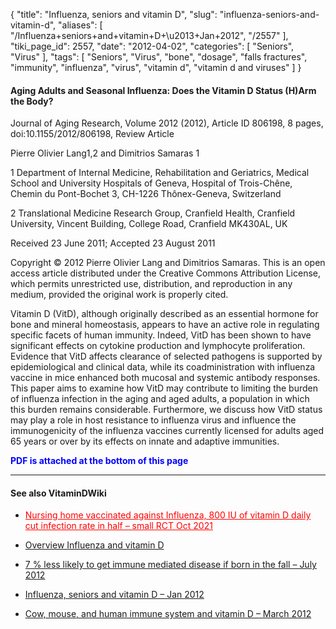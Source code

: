 {
    "title": "Influenza, seniors and vitamin D",
    "slug": "influenza-seniors-and-vitamin-d",
    "aliases": [
        "/Influenza+seniors+and+vitamin+D+\u2013+Jan+2012",
        "/2557"
    ],
    "tiki_page_id": 2557,
    "date": "2012-04-02",
    "categories": [
        "Seniors",
        "Virus"
    ],
    "tags": [
        "Seniors",
        "Virus",
        "bone",
        "dosage",
        "falls fractures",
        "immunity",
        "influenza",
        "virus",
        "vitamin d",
        "vitamin d and viruses"
    ]
}


#### Aging Adults and Seasonal Influenza: Does the Vitamin D Status (H)Arm the Body?

Journal of Aging Research, Volume 2012 (2012), Article ID 806198, 8 pages, doi:10.1155/2012/806198, Review Article

Pierre Olivier Lang1,2 and Dimitrios Samaras 1

1 Department of Internal Medicine, Rehabilitation and Geriatrics, Medical School and University Hospitals of Geneva, Hospital of Trois-Chêne, Chemin du Pont-Bochet 3, CH-1226 Thônex-Geneva, Switzerland

2 Translational Medicine Research Group, Cranfield Health, Cranfield University, Vincent Building, College Road, Cranfield MK430AL, UK

Received 23 June 2011; Accepted 23 August 2011

Copyright © 2012 Pierre Olivier Lang and Dimitrios Samaras. This is an open access article distributed under the Creative Commons Attribution License, which permits unrestricted use, distribution, and reproduction in any medium, provided the original work is properly cited.

Vitamin D (VitD), although originally described as an essential hormone for bone and mineral homeostasis, appears to have an active role in regulating specific facets of human immunity. Indeed, VitD has been shown to have significant effects on cytokine production and lymphocyte proliferation. Evidence that VitD affects clearance of selected pathogens is supported by epidemiological and clinical data, while its coadministration with influenza vaccine in mice enhanced both mucosal and systemic antibody responses. This paper aims to examine how VitD may contribute to limiting the burden of influenza infection in the aging and aged adults, a population in which this burden remains considerable. Furthermore, we discuss how VitD status may play a role in host resistance to influenza virus and influence the immunogenicity of the influenza vaccines currently licensed for adults aged 65 years or over by its effects on innate and adaptive immunities.

 **<span style="color:#00F;">PDF is attached at the bottom of this page</span>** 

---

#### See also VitaminDWiki

* <a href="/posts/nursing-home-vaccinated-against-influenza-800-iu-of-vitamin-d-daily-cut-infectio--half-small-rct" style="color: red; text-decoration: underline;" title="This post/category does not exist yet: Nursing home vaccinated against Influenza, 800 IU of vitamin D daily cut infection rate in half – small RCT Oct 2021">Nursing home vaccinated against Influenza, 800 IU of vitamin D daily cut infection rate in half – small RCT Oct 2021</a>

* [Overview Influenza and vitamin D](/posts/overview-influenza-and-vitamin-d)

* [7 % less likely to get immune mediated disease if born in the fall – July 2012](/posts/7-percent-less-likely-to-get-immune-mediated-disease-if-born-in-the-fall)

* [Influenza, seniors and vitamin D – Jan 2012](/posts/influenza-seniors-and-vitamin-d)

* [Cow, mouse, and human immune system and vitamin D – March 2012](/posts/cow-mouse-and-human-immune-system-and-vitamin-d)